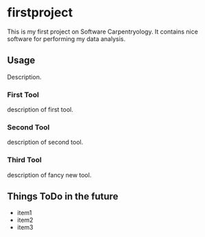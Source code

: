 # firstproject
This is my first project on Software Carpentryology.
It contains nice software for performing my data analysis.

## Usage
Description.

### First Tool
description of first tool.

### Second Tool
description of second tool.

### Third Tool
description of fancy new tool.

## Things ToDo in the future

- item1
- item2
- item3

